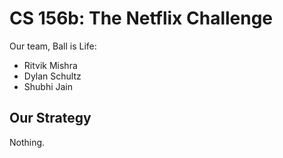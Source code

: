 # CS 156b: The Netflix Challenge
Our team, Ball is Life:
- Ritvik Mishra
- Dylan Schultz
- Shubhi Jain

## Our Strategy
Nothing.
